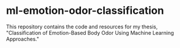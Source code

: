 # ml-emotion-odor-classification
This repository contains the code and resources for my thesis, "Classification of Emotion-Based Body Odor Using Machine Learning Approaches."
